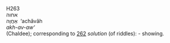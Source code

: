 <body>
  <p>H263<br>  אחוה  <br> אַחֲוָה  ‎  ‘achăvâh  <br><i>akh-av-aw‘ </i><br>(Chaldee); corresponding to <a href="h0262.htm">262</a>  <i>solution</i> (of riddles): - showing.<br></p>
 </body>